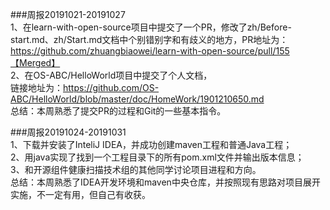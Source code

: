###周报20191021-20191027  
1、在learn-with-open-source项目中提交了一个PR，修改了zh/Before-start.md、zh/Start.md文档中个别错别字和有歧义的地方，PR地址为：https://github.com/zhuangbiaowei/learn-with-open-source/pull/155【Merged】  
2、在OS-ABC/HelloWorld项目中提交了个人文档，  
链接地址为：https://github.com/OS-ABC/HelloWorld/blob/master/doc/HomeWork/1901210650.md<br>总结：本周熟悉了提交PR的过程和Git的一些基本指令。

###周报20191024-20191031  
1、下载并安装了InteliJ IDEA，并成功创建maven工程和普通Java工程；  
2、用java实现了找到一个工程目录下的所有pom.xml文件并输出版本信息；  
3、和开源组件健康扫描技术组的其他同学讨论项目进程和方向。  
总结：本周熟悉了IDEA开发环境和maven中央仓库，并按照现有思路对项目展开实施，不一定有用，但自己有收获。  
